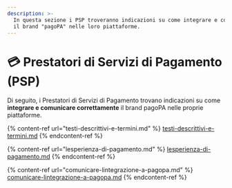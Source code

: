 ```yaml
---
description: >-
  In questa sezione i PSP troveranno indicazioni su come integrare e comunicare
  il brand "pagoPA" nelle loro piattaforme.
---
```


# 💳 Prestatori di Servizi di Pagamento (PSP)

Di seguito, i Prestatori di Servizi di Pagamento trovano indicazioni su come **integrare e comunicare correttamente** il brand pagoPA nelle proprie piattaforme.

{% content-ref url="testi-descrittivi-e-termini.md" %}
[testi-descrittivi-e-termini.md](testi-descrittivi-e-termini.md)
{% endcontent-ref %}

{% content-ref url="lesperienza-di-pagamento.md" %}
[lesperienza-di-pagamento.md](lesperienza-di-pagamento.md)
{% endcontent-ref %}

{% content-ref url="comunicare-lintegrazione-a-pagopa.md" %}
[comunicare-lintegrazione-a-pagopa.md](comunicare-lintegrazione-a-pagopa.md)
{% endcontent-ref %}
